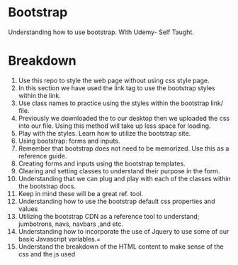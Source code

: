 # Bootstrap  
Understanding how to use bootstrap. With Udemy- Self Taught.

# Breakdown
1. Use this repo to style the web page without using css style page.
2. In this section we have used the link tag to use the bootstrap styles within the link.
3. Use class names to practice using the styles within the bootstrap link/ file.
4. Previously we downloaded the to our desktop then we uploaded the css into our file. Using this method will take up less space for loading.
5. Play with the styles. Learn how to utilize the bootstrap site.
6. Using bootstrap: forms and inputs.
7. Remember that bootstrap does not need to be memorized. Use this as a reference guide.
8. Creating forms and inputs using the bootstrap templates.
9. Clearing and setting classes to understand their purpose in the form.
10. Understanding that we can plug and play with each of the classes within the bootstrap docs.
11. Keep in mind these will be a great ref. tool.
12. Understanding how to use the bootstrap default css properties and values
13. Utilizing the bootstrap CDN as a reference tool to understand; jumbotrons, navs, navbars ,and etc.
14. Understanding how to incorporate the use of Jquery to use some of our basic Javascript variables.=
15. Understand the breakdown of the HTML content to make sense of the css and the js used
